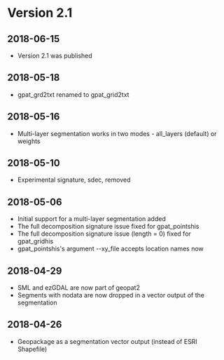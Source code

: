 # Version 2.1

## 2018-06-15

- Version 2.1 was published

## 2018-05-18

- gpat_grd2txt renamed to gpat_grid2txt

## 2018-05-16

- Multi-layer segmentation works in two modes - all_layers (default) or weights

## 2018-05-10

- Experimental signature, sdec, removed

## 2018-05-06

- Initial support for a multi-layer segmentation added
- The full decomposition signature issue fixed for gpat_pointshis
- The full decomposition signature issue (length = 0) fixed for gpat_gridhis
- gpat_pointshis's argument --xy_file accepts location names now

## 2018-04-29

- SML and ezGDAL are now part of geopat2
- Segments with nodata are now dropped in a vector output of the segmentation

## 2018-04-26

- Geopackage as a segmentation vector output (instead of ESRI Shapefile)

